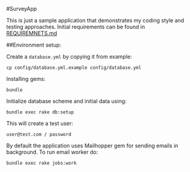 #SurveyApp

This is just a sample application that demonstrates my coding style and testing approaches.
Initial requirements can be found in [REQUIREMNETS.md](https://github.com/k-rudy/survey-example-app/blob/master/REQUIREMENTS.md)

##Environment setup:

Create a `database.yml` by copying it from example:

```shell
cp config/database.yml.example config/database.yml
```

Installing gems:
```shell
bundle
```

Initialize database scheme and initial data using:
```shell
bundle exec rake db:setup
```

This will create a test user:
```shell
user@test.com / password
```

By default the application uses Mailhopper gem for sending emails in background.
To run email worker do:
```shell
bundle exec rake jobs:work
```


